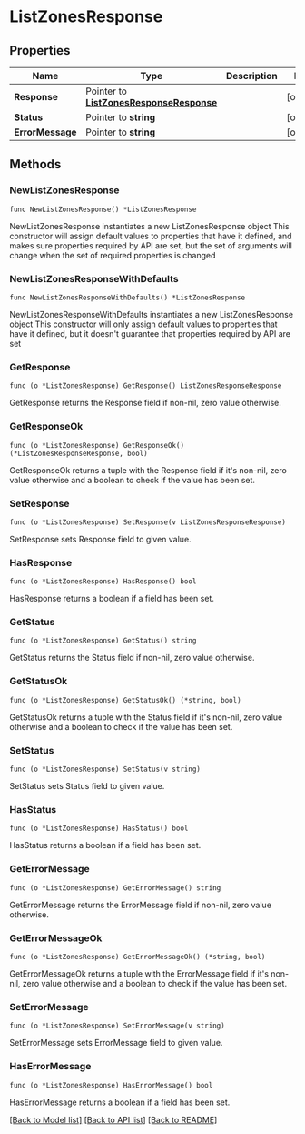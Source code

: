 # ListZonesResponse

## Properties

Name | Type | Description | Notes
------------ | ------------- | ------------- | -------------
**Response** | Pointer to [**ListZonesResponseResponse**](ListZonesResponseResponse.md) |  | [optional] 
**Status** | Pointer to **string** |  | [optional] 
**ErrorMessage** | Pointer to **string** |  | [optional] 

## Methods

### NewListZonesResponse

`func NewListZonesResponse() *ListZonesResponse`

NewListZonesResponse instantiates a new ListZonesResponse object
This constructor will assign default values to properties that have it defined,
and makes sure properties required by API are set, but the set of arguments
will change when the set of required properties is changed

### NewListZonesResponseWithDefaults

`func NewListZonesResponseWithDefaults() *ListZonesResponse`

NewListZonesResponseWithDefaults instantiates a new ListZonesResponse object
This constructor will only assign default values to properties that have it defined,
but it doesn't guarantee that properties required by API are set

### GetResponse

`func (o *ListZonesResponse) GetResponse() ListZonesResponseResponse`

GetResponse returns the Response field if non-nil, zero value otherwise.

### GetResponseOk

`func (o *ListZonesResponse) GetResponseOk() (*ListZonesResponseResponse, bool)`

GetResponseOk returns a tuple with the Response field if it's non-nil, zero value otherwise
and a boolean to check if the value has been set.

### SetResponse

`func (o *ListZonesResponse) SetResponse(v ListZonesResponseResponse)`

SetResponse sets Response field to given value.

### HasResponse

`func (o *ListZonesResponse) HasResponse() bool`

HasResponse returns a boolean if a field has been set.

### GetStatus

`func (o *ListZonesResponse) GetStatus() string`

GetStatus returns the Status field if non-nil, zero value otherwise.

### GetStatusOk

`func (o *ListZonesResponse) GetStatusOk() (*string, bool)`

GetStatusOk returns a tuple with the Status field if it's non-nil, zero value otherwise
and a boolean to check if the value has been set.

### SetStatus

`func (o *ListZonesResponse) SetStatus(v string)`

SetStatus sets Status field to given value.

### HasStatus

`func (o *ListZonesResponse) HasStatus() bool`

HasStatus returns a boolean if a field has been set.

### GetErrorMessage

`func (o *ListZonesResponse) GetErrorMessage() string`

GetErrorMessage returns the ErrorMessage field if non-nil, zero value otherwise.

### GetErrorMessageOk

`func (o *ListZonesResponse) GetErrorMessageOk() (*string, bool)`

GetErrorMessageOk returns a tuple with the ErrorMessage field if it's non-nil, zero value otherwise
and a boolean to check if the value has been set.

### SetErrorMessage

`func (o *ListZonesResponse) SetErrorMessage(v string)`

SetErrorMessage sets ErrorMessage field to given value.

### HasErrorMessage

`func (o *ListZonesResponse) HasErrorMessage() bool`

HasErrorMessage returns a boolean if a field has been set.


[[Back to Model list]](../README.md#documentation-for-models) [[Back to API list]](../README.md#documentation-for-api-endpoints) [[Back to README]](../README.md)


